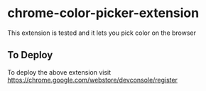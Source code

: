 # chrome-color-picker-extension

This extension is tested and it lets you pick color on the browser

## To Deploy
To deploy the above extension visit 
https://chrome.google.com/webstore/devconsole/register 
